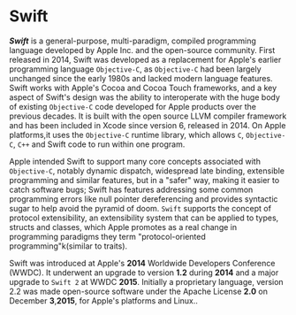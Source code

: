 # Swift


***Swift*** is a general-purpose, multi-paradigm, compiled programming language developed by Apple Inc. and the open-source community. First released in 2014, Swift was developed as a replacement for Apple's earlier programming language `Objective-C`, as `Objective-C` had been largely unchanged since the early 1980s and lacked modern language features. Swift works with Apple's Cocoa and Cocoa Touch frameworks, and a key aspect of Swift's design was the ability to interoperate with the huge body of existing `Objective-C` code developed for Apple products over the previous decades. It is built with the open source LLVM compiler framework and has been included in Xcode since version 6, released in 2014. On Apple platforms,it uses the `Objective-C` runtime library, which allows `C`, `Objective-C`, `C++` and Swift code to run within one program.

Apple intended Swift to support many core concepts associated with `Objective-C`, notably dynamic dispatch, widespread late binding, extensible programming and similar features, but in a "safer" way, making it easier to catch software bugs; Swift has features addressing some common programming errors like null pointer dereferencing and provides syntactic sugar to help avoid the pyramid of doom. ``Swift`` supports the concept of protocol extensibility, an extensibility system that can be applied to types, structs and classes, which Apple promotes as a real change in programming paradigms they term "protocol-oriented programming"k(similar to traits).

Swift was introduced at Apple's **2014** Worldwide Developers Conference (WWDC). It underwent an upgrade to version **1.2** during **2014** and a major upgrade to ``Swift 2`` at WWDC **2015**. Initially a proprietary language, version 2.2 was made open-source software under the Apache License **2.0** on December **3**,**2015**, for Apple's platforms and Linux..
